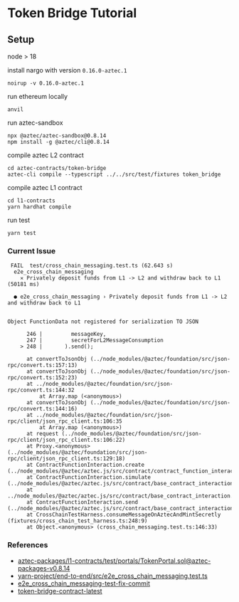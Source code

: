 # Token Bridge Tutorial

## Setup

node > 18

install nargo with version `0.16.0-aztec.1`

```shell
noirup -v 0.16.0-aztec.1
```

run ethereum locally

```shell
anvil
```

run aztec-sandbox

```shell
npx @aztec/aztec-sandbox@0.8.14
npm install -g @aztec/cli@0.8.14
```

compile aztec L2 contract

```shell
cd aztec-contracts/token-bridge
aztec-cli compile --typescript ../../src/test/fixtures token_bridge
```

compile aztec L1 contract

```shell
cd l1-contracts
yarn hardhat compile
```

run test

```shell
yarn test
```

### Current Issue

```shell
 FAIL  test/cross_chain_messaging.test.ts (62.643 s)
  e2e_cross_chain_messaging
    ✕ Privately deposit funds from L1 -> L2 and withdraw back to L1 (50181 ms)

  ● e2e_cross_chain_messaging › Privately deposit funds from L1 -> L2 and withdraw back to L1


Object FunctionData not registered for serialization TO JSON

      246 |         messageKey,
      247 |         secretForL2MessageConsumption
    > 248 |       ).send();

      at convertToJsonObj (../node_modules/@aztec/foundation/src/json-rpc/convert.ts:157:13)
      at convertToJsonObj (../node_modules/@aztec/foundation/src/json-rpc/convert.ts:152:23)
      at ../node_modules/@aztec/foundation/src/json-rpc/convert.ts:144:32
          at Array.map (<anonymous>)
      at convertToJsonObj (../node_modules/@aztec/foundation/src/json-rpc/convert.ts:144:16)
      at ../node_modules/@aztec/foundation/src/json-rpc/client/json_rpc_client.ts:106:35
          at Array.map (<anonymous>)
      at request (../node_modules/@aztec/foundation/src/json-rpc/client/json_rpc_client.ts:106:22)
      at Proxy.<anonymous> (../node_modules/@aztec/foundation/src/json-rpc/client/json_rpc_client.ts:129:18)
      at ContractFunctionInteraction.create (../node_modules/@aztec/aztec.js/src/contract/contract_function_interaction.ts:48:42)
      at ContractFunctionInteraction.simulate (../node_modules/@aztec/aztec.js/src/contract/base_contract_interaction.ts:39:53)
      at ../node_modules/@aztec/aztec.js/src/contract/base_contract_interaction.ts:55:41
      at ContractFunctionInteraction.send (../node_modules/@aztec/aztec.js/src/contract/base_contract_interaction.ts:57:7)
      at CrossChainTestHarness.consumeMessageOnAztecAndMintSecretly (fixtures/cross_chain_test_harness.ts:248:9)
      at Object.<anonymous> (cross_chain_messaging.test.ts:146:33)

```

### References

- [aztec-packages/l1-contracts/test/portals/TokenPortal.sol@aztec-packages-v0.8.14](https://github.com/AztecProtocol/aztec-packages/blob/aztec-packages-v0.8.14/l1-contracts/test/portals/TokenPortal.sol)
- [yarn-project/end-to-end/src/e2e_cross_chain_messaging.test.ts](https://github.com/AztecProtocol/aztec-packages/blob/aztec-packages-v0.8.14/yarn-project/end-to-end/src/e2e_cross_chain_messaging.test.ts)
- [e2e_cross_chain_messaging-test-fix-commit](https://github.com/AztecProtocol/dev-rel/pull/82/files#diff-31f85d8b2d40b30d57fbfb8f5568de30f525c635021883db33dbf4266a2e3d9e)
- [token-bridge-contract-latest](https://github.com/AztecProtocol/aztec-packages/blob/aztec-packages-v0.8.11/yarn-project/noir-contracts/src/contracts/token_bridge_contract/src/main.nr)
